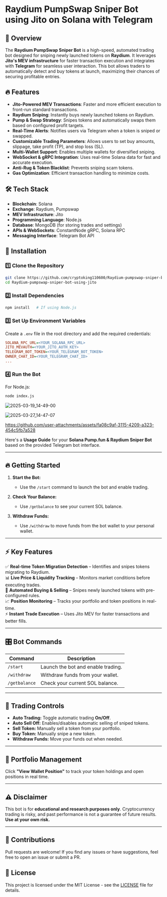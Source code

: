 # Raydium PumpSwap Sniper Bot using Jito on Solana with Telegram

## 🚀 Overview
The **Raydium PumpSwap Sniper Bot** is a high-speed, automated trading bot designed for sniping newly launched tokens on **Raydium**. It leverages **Jito's MEV infrastructure** for faster transaction execution and integrates with **Telegram** for seamless user interaction. This bot allows traders to automatically detect and buy tokens at launch, maximizing their chances of securing profitable entries.

## 🔥 Features
- **Jito-Powered MEV Transactions**: Faster and more efficient execution to front-run standard transactions.
- **Raydium Sniping**: Instantly buys newly launched tokens on Raydium.
- **Pump & Swap Strategy**: Snipes tokens and automatically swaps them based on configured profit targets.
- **Real-Time Alerts**: Notifies users via Telegram when a token is sniped or swapped.
- **Customizable Trading Parameters**: Allows users to set buy amounts, slippage, take profit (TP), and stop loss (SL).
- **Multi-Wallet Support**: Enables multiple wallets for diversified sniping.
- **WebSocket & gRPC Integration**: Uses real-time Solana data for fast and accurate execution.
- **Anti-Rug & Token Blacklist**: Prevents sniping scam tokens.
- **Gas Optimization**: Efficient transaction handling to minimize costs.

## 🛠️ Tech Stack
- **Blockchain**: Solana
- **Exchange**: Raydium, Pumpswap
- **MEV Infrastructure**: Jito
- **Programming Language**: Node.js
- **Database**: MongoDB (for storing trades and settings)
- **APIs & WebSockets**: ConstantNode gRPC, Solana RPC
- **Messaging Interface**: Telegram Bot API

## 📌 Installation
### 1️⃣ Clone the Repository
```sh
git clone https://github.com/cryptoking110600/Raydium-pumpswap-sniper-bot-using-jito.git
cd Raydium-pumpswap-sniper-bot-using-jito
```

### 2️⃣ Install Dependencies
```sh
npm install   # If using Node.js
```

### 3️⃣ Set Up Environment Variables
Create a `.env` file in the root directory and add the required credentials:
```ini
SOLANA_RPC_URL=<YOUR_SOLANA_RPC_URL>
JITO_MEVAUTH=<YOUR_JITO_AUTH_KEY>
TELEGRAM_BOT_TOKEN=<YOUR_TELEGRAM_BOT_TOKEN>
OWNER_CHAT_ID=<YOUR_TELEGRAM_CHAT_ID>
...
```

### 4️⃣ Run the Bot
For Node.js:
```sh
node index.js
```
![2025-03-19_14-49-00](https://github.com/user-attachments/assets/b25a9ad4-05dd-49ec-add0-f3b89801d28f)

![2025-03-27_14-47-07](https://github.com/user-attachments/assets/c5511862-c936-4f48-9a3d-2b5f93fbce33)


https://github.com/user-attachments/assets/fa08c9af-3115-4209-a323-454c5fb7a528


Here's a **Usage Guide** for your **Solana Pump.fun & Raydium Sniper Bot** based on the provided Telegram bot interface.

---

## 🔥 **Getting Started**
1. **Start the Bot:**  
   - Use the `/start` command to launch the bot and enable trading.

2. **Check Your Balance:**  
   - Use `/getbalance` to see your current SOL balance.

3. **Withdraw Funds:**  
   - Use `/withdraw` to move funds from the bot wallet to your personal wallet.

---

## ⚡ **Key Features**
✅ **Real-time Token Migration Detection** – Identifies and snipes tokens migrating to Raydium.  
📊 **Live Price & Liquidity Tracking** – Monitors market conditions before executing trades.  
🤖 **Automated Buying & Selling** – Snipes newly launched tokens with pre-configured rules.  
📈 **Position Monitoring** – Tracks your portfolio and token positions in real-time.  
⚡ **Instant Trade Execution** – Uses Jito MEV for faster transactions and better fills.  

---

## 🎛 **Bot Commands**
| Command | Description |
|---------|-------------|
| `/start` | Launch the bot and enable trading. |
| `/withdraw` | Withdraw funds from your wallet. |
| `/getbalance` | Check your current SOL balance. |

---

## 🎯 **Trading Controls**
- **Auto Trading:** Toggle automatic trading **On/Off**.
- **Auto Sell Off:** Enables/disables automatic selling of sniped tokens.
- **Sell Token:** Manually sell a token from your portfolio.
- **Buy Token:** Manually snipe a new token.
- **Withdraw Funds:** Move your funds out when needed.

---

## 📌 **Portfolio Management**
Click **"View Wallet Position"** to track your token holdings and open positions in real time.

---

## ⚠️ **Disclaimer**
This bot is for **educational and research purposes only**. Cryptocurrency trading is risky, and past performance is not a guarantee of future results. **Use at your own risk.**

---

## 🤝 Contributions
Pull requests are welcome! If you find any issues or have suggestions, feel free to open an issue or submit a PR.

## 📜 License
This project is licensed under the MIT License - see the [LICENSE](LICENSE) file for details.

